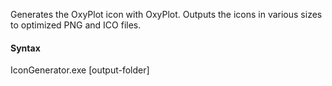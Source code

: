 Generates the OxyPlot icon with OxyPlot. Outputs the icons in various sizes to optimized PNG and ICO files.

#### Syntax

IconGenerator.exe [output-folder]

